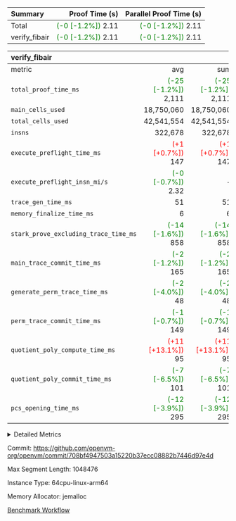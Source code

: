 | Summary | Proof Time (s) | Parallel Proof Time (s) |
|:---|---:|---:|
| Total | <span style='color: green'>(-0 [-1.2%])</span> 2.11 | <span style='color: green'>(-0 [-1.2%])</span> 2.11 |
| verify_fibair | <span style='color: green'>(-0 [-1.2%])</span> 2.11 | <span style='color: green'>(-0 [-1.2%])</span> 2.11 |


| verify_fibair |||||
|:---|---:|---:|---:|---:|
|metric|avg|sum|max|min|
| `total_proof_time_ms ` | <span style='color: green'>(-25 [-1.2%])</span> 2,111 | <span style='color: green'>(-25 [-1.2%])</span> 2,111 | <span style='color: green'>(-25 [-1.2%])</span> 2,111 | <span style='color: green'>(-25 [-1.2%])</span> 2,111 |
| `main_cells_used     ` |  18,750,060 |  18,750,060 |  18,750,060 |  18,750,060 |
| `total_cells_used    ` |  42,541,554 |  42,541,554 |  42,541,554 |  42,541,554 |
| `insns               ` |  322,678 |  322,678 |  322,678 |  322,678 |
| `execute_preflight_time_ms` | <span style='color: red'>(+1 [+0.7%])</span> 147 | <span style='color: red'>(+1 [+0.7%])</span> 147 | <span style='color: red'>(+1 [+0.7%])</span> 147 | <span style='color: red'>(+1 [+0.7%])</span> 147 |
| `execute_preflight_insn_mi/s` | <span style='color: green'>(-0 [-0.7%])</span> 2.32 | -          | <span style='color: green'>(-0 [-0.7%])</span> 2.32 | <span style='color: green'>(-0 [-0.7%])</span> 2.32 |
| `trace_gen_time_ms   ` |  51 |  51 |  51 |  51 |
| `memory_finalize_time_ms` |  6 |  6 |  6 |  6 |
| `stark_prove_excluding_trace_time_ms` | <span style='color: green'>(-14 [-1.6%])</span> 858 | <span style='color: green'>(-14 [-1.6%])</span> 858 | <span style='color: green'>(-14 [-1.6%])</span> 858 | <span style='color: green'>(-14 [-1.6%])</span> 858 |
| `main_trace_commit_time_ms` | <span style='color: green'>(-2 [-1.2%])</span> 165 | <span style='color: green'>(-2 [-1.2%])</span> 165 | <span style='color: green'>(-2 [-1.2%])</span> 165 | <span style='color: green'>(-2 [-1.2%])</span> 165 |
| `generate_perm_trace_time_ms` | <span style='color: green'>(-2 [-4.0%])</span> 48 | <span style='color: green'>(-2 [-4.0%])</span> 48 | <span style='color: green'>(-2 [-4.0%])</span> 48 | <span style='color: green'>(-2 [-4.0%])</span> 48 |
| `perm_trace_commit_time_ms` | <span style='color: green'>(-1 [-0.7%])</span> 149 | <span style='color: green'>(-1 [-0.7%])</span> 149 | <span style='color: green'>(-1 [-0.7%])</span> 149 | <span style='color: green'>(-1 [-0.7%])</span> 149 |
| `quotient_poly_compute_time_ms` | <span style='color: red'>(+11 [+13.1%])</span> 95 | <span style='color: red'>(+11 [+13.1%])</span> 95 | <span style='color: red'>(+11 [+13.1%])</span> 95 | <span style='color: red'>(+11 [+13.1%])</span> 95 |
| `quotient_poly_commit_time_ms` | <span style='color: green'>(-7 [-6.5%])</span> 101 | <span style='color: green'>(-7 [-6.5%])</span> 101 | <span style='color: green'>(-7 [-6.5%])</span> 101 | <span style='color: green'>(-7 [-6.5%])</span> 101 |
| `pcs_opening_time_ms ` | <span style='color: green'>(-12 [-3.9%])</span> 295 | <span style='color: green'>(-12 [-3.9%])</span> 295 | <span style='color: green'>(-12 [-3.9%])</span> 295 | <span style='color: green'>(-12 [-3.9%])</span> 295 |



<details>
<summary>Detailed Metrics</summary>

|  | verify_program_compile_ms | total_cells | stark_prove_excluding_trace_time_ms | quotient_poly_compute_time_ms | quotient_poly_commit_time_ms | perm_trace_commit_time_ms | pcs_opening_time_ms | main_trace_commit_time_ms | app proof_time_ms |
| --- | --- | --- | --- | --- | --- | --- | --- | --- |
|  | 7 | 65,536 | 38 | 1 | 6 | 0 | 23 | 7 | 2,111 | 

| air_name | rows | quotient_deg | main_cols | interactions | constraints | cells |
| --- | --- | --- | --- | --- | --- | --- |
| AccessAdapterAir<2> |  | 2 |  | 5 | 12 |  | 
| AccessAdapterAir<4> |  | 2 |  | 5 | 12 |  | 
| AccessAdapterAir<8> |  | 2 |  | 5 | 12 |  | 
| FibonacciAir | 32,768 | 1 | 2 |  | 5 | 65,536 | 
| FriReducedOpeningAir |  | 2 |  | 39 | 71 |  | 
| JalRangeCheckAir |  | 2 |  | 9 | 14 |  | 
| NativePoseidon2Air<BabyBearParameters>, 1> |  | 2 |  | 136 | 572 |  | 
| PhantomAir |  | 2 |  | 3 | 5 |  | 
| ProgramAir |  | 1 |  | 1 | 4 |  | 
| VariableRangeCheckerAir |  | 1 |  | 1 | 4 |  | 
| VmAirWrapper<AluNativeAdapterAir, FieldArithmeticCoreAir> |  | 2 |  | 15 | 27 |  | 
| VmAirWrapper<BranchNativeAdapterAir, BranchEqualCoreAir<1> |  | 2 |  | 11 | 25 |  | 
| VmAirWrapper<NativeAdapterAir<2, 0>, PublicValuesCoreAir> |  | 2 |  | 11 | 29 |  | 
| VmAirWrapper<NativeLoadStoreAdapterAir<1>, NativeLoadStoreCoreAir<1> |  | 2 |  | 15 | 20 |  | 
| VmAirWrapper<NativeLoadStoreAdapterAir<4>, NativeLoadStoreCoreAir<4> |  | 2 |  | 15 | 20 |  | 
| VmAirWrapper<NativeVectorizedAdapterAir<4>, FieldExtensionCoreAir> |  | 2 |  | 15 | 27 |  | 
| VmConnectorAir |  | 2 |  | 5 | 11 |  | 
| VolatileBoundaryAir |  | 2 |  | 7 | 19 |  | 

| group | trace_gen_time_ms | total_proof_time_ms | total_cells_used | total_cells | system_trace_gen_time_ms | stark_prove_excluding_trace_time_ms | single_trace_gen_time_ms | quotient_poly_compute_time_ms | quotient_poly_commit_time_ms | perm_trace_commit_time_ms | pcs_opening_time_ms | memory_finalize_time_ms | main_trace_commit_time_ms | main_cells_used | insns | generate_perm_trace_time_ms | fri.log_blowup | execute_preflight_time_ms | execute_preflight_insn_mi/s |
| --- | --- | --- | --- | --- | --- | --- | --- | --- | --- | --- | --- | --- | --- | --- | --- | --- | --- | --- | --- |
| verify_fibair | 51 | 2,111 | 42,541,554 | 62,474,410 | 51 | 858 | 0 | 95 | 101 | 149 | 295 | 6 | 165 | 18,750,060 | 322,678 | 48 | 1 | 147 | 2.32 | 

| group | air_name | rows | prep_cols | perm_cols | main_cols | cells |
| --- | --- | --- | --- | --- | --- | --- |
| verify_fibair | AccessAdapterAir<2> | 131,072 |  | 16 | 11 | 3,538,944 | 
| verify_fibair | AccessAdapterAir<4> | 65,536 |  | 16 | 13 | 1,900,544 | 
| verify_fibair | AccessAdapterAir<8> | 128 |  | 16 | 17 | 4,224 | 
| verify_fibair | FriReducedOpeningAir | 2,048 |  | 84 | 27 | 227,328 | 
| verify_fibair | JalRangeCheckAir | 32,768 |  | 28 | 12 | 1,310,720 | 
| verify_fibair | NativePoseidon2Air<BabyBearParameters>, 1> | 32,768 |  | 312 | 398 | 23,265,280 | 
| verify_fibair | PhantomAir | 16,384 |  | 12 | 6 | 294,912 | 
| verify_fibair | ProgramAir | 8,192 |  | 8 | 10 | 147,456 | 
| verify_fibair | VariableRangeCheckerAir | 262,144 | 2 | 8 | 1 | 2,359,296 | 
| verify_fibair | VmAirWrapper<AluNativeAdapterAir, FieldArithmeticCoreAir> | 262,144 |  | 36 | 29 | 17,039,360 | 
| verify_fibair | VmAirWrapper<BranchNativeAdapterAir, BranchEqualCoreAir<1> | 32,768 |  | 28 | 23 | 1,671,168 | 
| verify_fibair | VmAirWrapper<NativeLoadStoreAdapterAir<1>, NativeLoadStoreCoreAir<1> | 65,536 |  | 40 | 21 | 3,997,696 | 
| verify_fibair | VmAirWrapper<NativeLoadStoreAdapterAir<4>, NativeLoadStoreCoreAir<4> | 32,768 |  | 40 | 27 | 2,195,456 | 
| verify_fibair | VmAirWrapper<NativeVectorizedAdapterAir<4>, FieldExtensionCoreAir> | 32,768 |  | 36 | 38 | 2,424,832 | 
| verify_fibair | VmConnectorAir | 2 | 1 | 16 | 5 | 42 | 
| verify_fibair | VolatileBoundaryAir | 65,536 |  | 20 | 12 | 2,097,152 | 

| group | trace_height_constraint | weighted_sum | threshold |
| --- | --- | --- | --- |
| verify_fibair | 0 | 1,085,444 | 2,013,265,921 | 
| verify_fibair | 1 | 5,411,200 | 2,013,265,921 | 
| verify_fibair | 2 | 542,722 | 2,013,265,921 | 
| verify_fibair | 3 | 5,476,612 | 2,013,265,921 | 
| verify_fibair | 4 | 65,536 | 2,013,265,921 | 
| verify_fibair | 5 | 12,851,850 | 2,013,265,921 | 

| trace_height_constraint | threshold |
| --- | --- |
| 0 | 2,013,265,921 | 

</details>


Commit: https://github.com/openvm-org/openvm/commit/708bf4947503a15220b37ecc08882b7446d97e4d

Max Segment Length: 1048476

Instance Type: 64cpu-linux-arm64

Memory Allocator: jemalloc

[Benchmark Workflow](https://github.com/openvm-org/openvm/actions/runs/16893059014)
